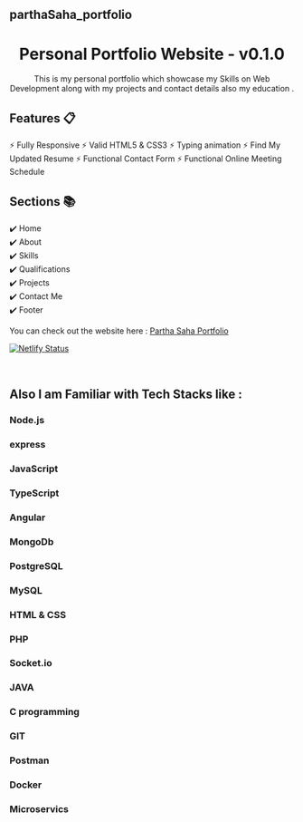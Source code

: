 ## parthaSaha_portfolio

<div align="center">

<h1>Personal Portfolio Website - v0.1.0</h1>
<p>This is my personal portfolio which showcase my Skills on Web Development along with my projects and contact details also my education .</p>
</div>

## Features 📋

⚡️ Fully Responsive
⚡️ Valid HTML5 & CSS3
⚡️ Typing animation
⚡️ Find My Updated Resume
⚡️ Functional Contact Form
⚡️ Functional Online Meeting Schedule

## Sections 📚

✔️ Home\
✔️ About\
✔️ Skills \
✔️ Qualifications \
✔️ Projects\
✔️ Contact Me\
✔️ Footer

You can check out the website here :
[Partha Saha Portfolio](https://partha-saha-portfolio.netlify.app/)

[![Netlify Status](https://api.netlify.com/api/v1/badges/7af4077e-b121-42ac-a5b0-58e6d2a13bd3/deploy-status)](https://app.netlify.com/sites/partha-saha-portfolio/deploys)

<br>

## Also I am Familiar with Tech Stacks like :

### Node.js

### express

### JavaScript

### TypeScript

### Angular

<!-- ### React -->

### MongoDb

### PostgreSQL

### MySQL

### HTML & CSS

### PHP

### Socket.io

<!-- ### Solidity -->

<!-- ### Python -->

### JAVA

### C programming

### GIT

### Postman

### Docker

### Microservics

<!-- ### AWS -->
